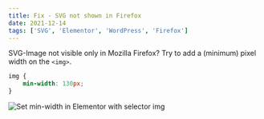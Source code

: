 ```yaml
---
title: Fix - SVG not shown in Firefox
date: 2021-12-14
tags: ['SVG', 'Elementor', 'WordPress', 'Firefox']
---
```


SVG-Image not visible only in Mozilla Firefox? Try to add a (minimum) pixel width on the `<img>`.

```CSS
img {
    min-width: 130px;
}
```

![Set min-width in Elementor with selector img](../thumbnails/snippets/elementor-svg-width.png "width: 100% alone doesn’t help")

